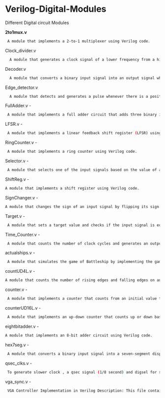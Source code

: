 # Verilog-Digital-Modules
Different Digital circuit Modules

**2to1mux.v**

```bash
 A module that implements a 2-to-1 multiplexer using Verilog code.
```

Clock_divider.v

```bash
  A module that generates a clock signal of a lower frequency from a higher frequency input clock signal.
```

Decoder.v

```bash
  A module that converts a binary input signal into an output signal where only one of the output bits is high at a time.
```

Edge_detector.v 

```bash
  A module that detects and generates a pulse whenever there is a positive edge or a negative edge on an input signal.
```

FullAdder.v -
```bash
 A module that implements a full adder circuit that adds three binary input signals.
 ```

LFSR.v -

```bash
 A module that implements a linear feedback shift register (LFSR) using Verilog code.
```
RingCounter.v -
```bash
 A module that implements a ring counter using Verilog code.
```
Selector.v -
```bash
 A module that selects one of the input signals based on the value of a select signal.
 ```

ShiftReg.v - 
```bash
A module that implements a shift register using Verilog code.
```
SignChanger.v - 
```bash
A module that changes the sign of an input signal by flipping its sign bit.
```
Target.v -
```bash
 A module that sets a target value and checks if the input signal is equal to the target value.
```
Time_Counter.v -
```bash
 A module that counts the number of clock cycles and generates an output signal when a specific time period has elapsed.
```
actualships.v -
```bash
 A module that simulates the game of Battleship by implementing the game logic using Verilog code.
```
countUD4L.v - 
```bash
A module that counts the number of rising edges and falling edges on an input signal.
```
counter.v -
```bash
 A module that implements a counter that counts from an initial value to a maximum value and then resets back to the initial value.
```
counterUD16L.v -
```bash
 A module that implements an up-down counter that counts up or down based on the direction control signal.
```
eightbitadder.v - 
```bash
A module that implements an 8-bit adder circuit using Verilog code.
```
hex7seg.v -
```bash
 A module that converts a binary input signal into a seven-segment display output for displaying hexadecimal digits.
```
qsec_clks.v -
```bash
 To generate slower clock , a qsec signal (1/8 second) and digsel for selector.v module as select-line.
```
vga_sync.v -
```bash
 VGA Controller Implementation in Verilog Description: This file contains the Verilog code for implementing a VGA controller. The VGA controller is responsible for generating the video signals required to display an image on a VGA monitor. The controller synchronizes the timing of the various video signals, such as the horizontal and vertical sync signals, and generates the pixel clock signal. The VGA controller also controls the timing of the display of each pixel and manages the memory required to store the image data.
```
